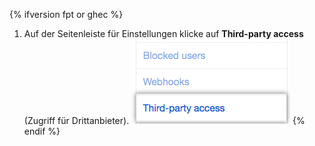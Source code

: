 {% ifversion fpt or ghec %}
  1. Auf der Seitenleiste für Einstellungen klicke auf **Third-party access** (Zugriff für Drittanbieter). ![{% data variables.product.prodname_oauth_app %} Zugriffs-Registerkarte in der linken Seitenleiste](/assets/images/help/settings/settings-sidebar-third-party-access.png)
{% endif %}
